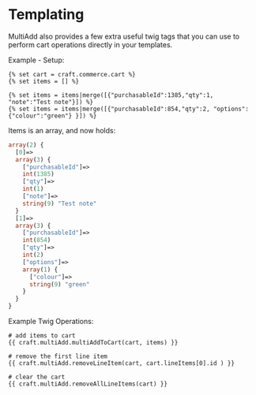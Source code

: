 # Templating

MultiAdd also provides a few extra useful twig tags that you can use to perform cart operations directly in your templates.

Example - Setup:

```twig
{% set cart = craft.commerce.cart %}
{% set items = [] %}

{% set items = items|merge([{"purchasableId":1385,"qty":1, "note":"Test note"}]) %}
{% set items = items|merge([{"purchasableId":854,"qty":2, "options": {"colour":"green"} }]) %}
```

Items is an array, and now holds:

```php
array(2) {
  [0]=>
  array(3) {
    ["purchasableId"]=>
    int(1385)
    ["qty"]=>
    int(1)
    ["note"]=>
    string(9) "Test note"
  }
  [1]=>
  array(3) {
    ["purchasableId"]=>
    int(854)
    ["qty"]=>
    int(2)
    ["options"]=>
    array(1) {
      ["colour"]=>
      string(9) "green"
    }
  }
}
```

Example Twig Operations:

```twig
# add items to cart
{{ craft.multiAdd.multiAddToCart(cart, items) }}

# remove the first line item
{{ craft.multiAdd.removeLineItem(cart, cart.lineItems[0].id ) }}

# clear the cart
{{ craft.multiAdd.removeAllLineItems(cart) }}
```